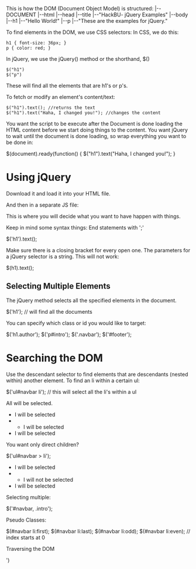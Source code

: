 This is how the DOM (Document Object Model) is structured:
|--DOCUMENT
  |--html
    |--head
      |--title
         |--"HackBU- jQuery Examples"
  |--body    
    |--h1
      |--"Hello World!"
    |--p
       |--"These are the examples for jQuery."

To find elements in the DOM, we use CSS selectors:
In CSS, we do this:

    h1 { font-size: 36px; }
    p { color: red; }

In jQuery, we use the jQuery() method or the shorthand, $()

    $("h1")
    $("p")

These will find all the elements that are h1's or p's.

To fetch or modify an element's content/text:

    $("h1").text(); //returns the text
    $("h1").text("Haha, I changed you!"); //changes the content

You want the script to be execute after the Document is done loading the HTML content before we start doing things to the content. You want jQuery to wait until the document is done loading, so wrap everything you want to be done in:

  $(document).ready(function() {
    $("h1").text("Haha, I changed you!");
  }

# Using jQuery
Download it and load it into your HTML file.

  <script src="js/jquery.min.js"></script>

And then in a separate JS file:

  <script src="js/application.js"></script>

This is where you will decide what you want to have happen with things.

Keep in mind some syntax things:
End statements with ';'
  
  $('h1').text();

Make sure there is a closing bracket for every open one.
The parameters for a jQuery selector is a string. This will not work:

  $(h1).text();

## Selecting Multiple Elements
The jQuery method selects all the specified elements in the document.

  $('h1'); // will find all the documents

You can specify which class or id you would like to target:

  $('h1.author');
  $('p#intro');
  $('.navbar');
  $('#footer');

# Searching the DOM
Use the descendant selector to find elements that are descendants (nested within) another element. To find an li within a certain ul:

  $('ul#navbar li'); // this will select all the li's within a ul

All will be selected.

  <ul>
    <li>I will be selected</li>
    <li>
      <ul>
        <li>I will be selected</li>
      </ul>
    </li>
    <li>I will be selected</li>
  </ul>

You want only direct children?

  $('ul#navbar > li');

  <ul>
    <li>I will be selected</li>
    <li>
      <ul>
        <li>I will not be selected</li>
      </ul>
    </li>
    <li>I will be selected</li>
  </ul>  

Selecting multiple:

  $('#navbar, .intro');

Pseudo Classes:

  $(#navbar li:first);
  $(#navbar li:last);
  $(#navbar li:odd);
  $(#navbar li:even); // index starts at 0

Traversing the DOM

  ')